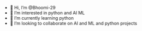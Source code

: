 - 👋 Hi, I’m @Bhoomi-29
- 👀 I’m interested in python and AI ML
- 🌱 I’m currently learning python
- 💞️ I’m looking to collaborate on AI and ML and python projects

  

<!---
Bhoomi-29/Bhoomi-29 is a ✨ special ✨ repository because its `README.md` (this file) appears on your GitHub profile.
You can click the Preview link to take a look at your changes.
--->
